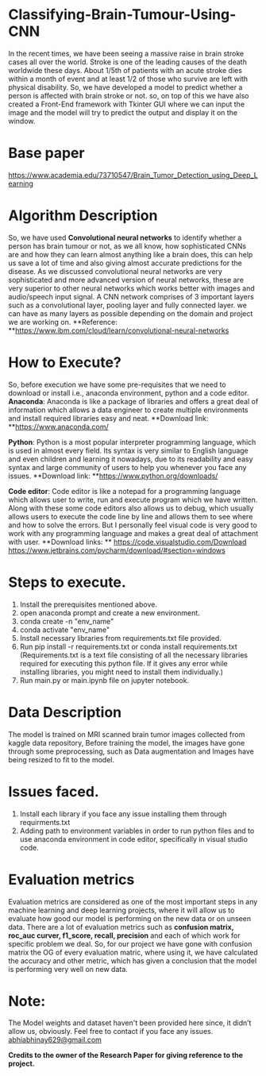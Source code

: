 # Classifying-Brain-Tumour-Using-CNN
In the recent times, we have been seeing a massive raise in brain stroke cases all over the world. Stroke is one of the leading causes of the death worldwide these days. About 1/5th of patients with an acute stroke dies within a month of event and at least 1/2 of those who survive are left with physical disability. So, we have developed a model to predict whether a person is affected with brain stroke or not. so, on top of this we have also created a Front-End framework with Tkinter GUI where we can input the image and the model will try to predict the output and display it on the window.

# Base paper
https://www.academia.edu/73710547/Brain_Tumor_Detection_using_Deep_Learning

# Algorithm Description
So, we have used **Convolutional neural networks** to identify whether a person has brain tumour or not, as we all know, how sophisticated CNNs are and how they can learn almost anything like a brain does, this can help us save a lot of time and also giving almost accurate predictions for the disease. As we discussed convolutional neural networks are very sophisticated and more advanced version of neural networks, these are very superior to other neural networks which works better with images and audio/speech input signal. A CNN network comprises of 3 important layers such as a convolutional layer, pooling layer and fully connected layer. we can have as many layers as possible depending on the domain and project we are working on.
**Reference: **https://www.ibm.com/cloud/learn/convolutional-neural-networks

# How to Execute?
So, before execution we have some pre-requisites that we need to download or install i.e., anaconda environment, python and a code editor.
**Anaconda**: Anaconda is like a package of libraries and offers a great deal of information which allows a data engineer to create multiple environments and install required libraries easy and neat.
**Download link: **https://www.anaconda.com/

**Python**: Python is a most popular interpreter programming language, which is used in almost every field. Its syntax is very similar to English language and even children and learning it nowadays, due to its readability and easy syntax and large community of users to help you whenever you face any issues.
**Download link: **https://www.python.org/downloads/

**Code editor**: Code editor is like a notepad for a programming language which allows user to write, run and execute program which we have written. Along with these some code editors also allows us to debug, which usually allows users to execute the code line by line and allows them to see where and how to solve the errors. But I personally feel visual code is very good to work with any programming language and makes a great deal of attachment with user.
**Download links: **
https://code.visualstudio.com/Download
https://www.jetbrains.com/pycharm/download/#section=windows

# Steps to execute.
1. Install the prerequisites mentioned above.
2. open anaconda prompt and create a new environment.
  1. conda create -n "env_name"
  2. conda activate "env_name"
3. Install necessary libraries from requirements.txt file provided.
4. Run pip install -r requirements.txt or conda install requirements.txt 
(Requirements.txt is a text file consisting of all the necessary libraries required for executing this python file. If it gives any error while installing libraries, you might need to install them individually.)
5. Run main.py or main.ipynb file on jupyter notebook.

# Data Description
The model is trained on MRI scanned brain tumor images collected from kaggle data repository, Before training the model, the images have gone through some preprocessing, such as Data augmentation and Images have being resized to fit to the model.

# Issues faced.
1. Install each library if you face any issue installing them through requirments.txt
2. Adding path to environment variables in order to run python files and to use anaconda environment in code editor, specifically in visual studio code.

# Evaluation metrics
Evaluation metrics are considered as one of the most important steps in any machine learning and deep learning projects, where it will allow us to evaluate how good our model is performing on the new data or on unseen data. There are a lot of evaluation metrics such as **confusion matrix, roc_auc curver, f1_score, recall, precision** and each of which work for specific problem we deal. So, for our project we have gone with confusion matrix the OG of every evaluation matric, where using it, we have calculated the accuracy and other metric, which has given a conclusion that the model is performing very well on new data.

# Note:
The Model weights and dataset haven't been provided here since, it didn’t allow us, obviously.
Feel free to contact if you face any issues.
abhiabhinay629@gmail.com

**Credits to the owner of the Research Paper for giving reference to the project.**
